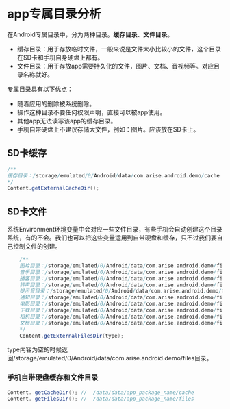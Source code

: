 # app专属目录分析
在Android专属目录中，分为两种目录。**缓存目录**、**文件目录**。

* 缓存目录：用于存放临时文件，一般来说是文件大小比较小的文件，这个目录在SD卡和手机自身硬盘上都有。
* 文件目录：用于存放app需要持久化的文件，图片、文档、音视频等。对应目录名称就好。

专属目录具有以下优点：

* 随着应用的删除被系统删除。
* 操作这种目录不要任何权限声明，直接可以被app使用。
* 其他app无法读写该app的缓存目录。
* 手机自带硬盘上不建议存储大文件，例如：图片。应该放在SD卡上。


## SD卡缓存

```java
/**
缓存目录：/storage/emulated/0/Android/data/com.arise.android.demo/cache
*/
Content.getExternalCacheDir();
```

## SD卡文件
系统Environment环境变量中会对应一些文件目录，有些手机会自动创建这个目录系统，有的不会。我们也可以把这些变量运用到自带硬盘和缓存，只不过我们要自己控制文件的创建。

```java
    /**
    图片目录：/storage/emulated/0/Android/data/com.arise.android.demo/files/Pictures
    音乐目录：/storage/emulated/0/Android/data/com.arise.android.demo/files/Music
    播客目录：/storage/emulated/0/Android/data/com.arise.android.demo/files/Podcasts
    铃声目录：/storage/emulated/0/Android/data/com.arise.android.demo/files/Ringtones
    提示音目录：/storage/emulated/0/Android/data/com.arise.android.demo/files/Alarms
    通知目录：/storage/emulated/0/Android/data/com.arise.android.demo/files/Notifications
    电影目录：/storage/emulated/0/Android/data/com.arise.android.demo/files/Movies
    下载目录：/storage/emulated/0/Android/data/com.arise.android.demo/files/Download
    相机目录：/storage/emulated/0/Android/data/com.arise.android.demo/files/DCIM
    文档目录：/storage/emulated/0/Android/data/com.arise.android.demo/files/Documents
    */
    Content.getExternalFilesDir(type);
```

type内容为空的时候返回/storage/emulated/0/Android/data/com.arise.android.demo/files目录。


### 手机自带硬盘缓存和文件目录

```java
Content. getCacheDir(); //  /data/data/app_package_name/cache
Content. getFilesDir(); //  /data/data/app_package_name/files
```


